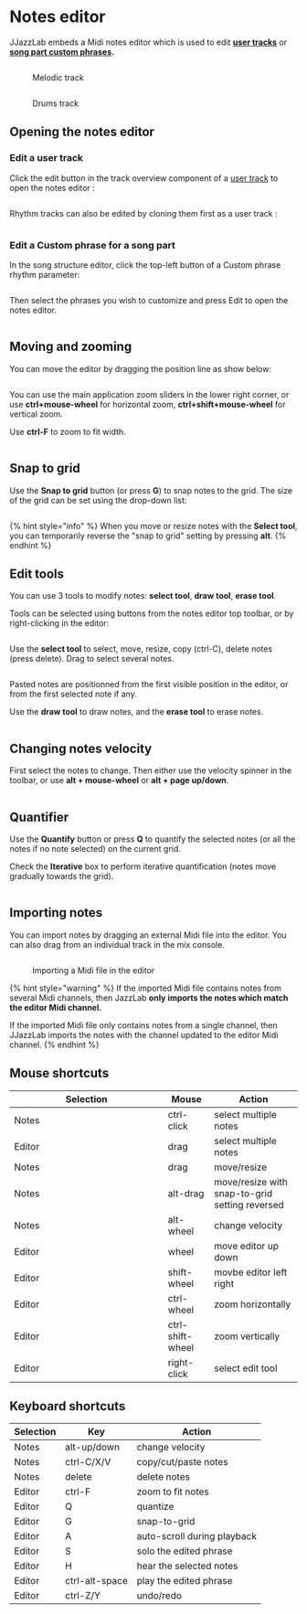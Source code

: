 # Notes editor

JJazzLab embeds a Midi notes editor which is used to edit [**user tracks**](mix-console.md#user-tracks) or [**song part custom phrases**](notes-editor.md#edit-a-custom-phrase-for-a-song-part)**.**

<figure><img src="../.gitbook/assets/2023-12-31 23_11_42-JJazzLab  4.0.2.png" alt=""><figcaption><p>Melodic track</p></figcaption></figure>

<figure><img src="../.gitbook/assets/2024-01-01 00_06_53-JJazzLab  4.0.2.png" alt=""><figcaption><p>Drums track</p></figcaption></figure>

## Opening the notes editor

### Edit a user track

Click the edit button in the track overview component of a [user track](mix-console.md#user-tracks) to open the notes editor :

<figure><img src="../.gitbook/assets/2023-12-31 22_02_16-JJazzLab  4.0.2.png" alt=""><figcaption></figcaption></figure>

Rhythm tracks can also be edited by cloning them first as a user track :

<figure><img src="../.gitbook/assets/2023-12-31 21_58_28-JJazzLab  4.0.2.png" alt=""><figcaption></figcaption></figure>

### Edit a Custom phrase for a song part

In the song structure editor, click the top-left button of a Custom phrase rhythm parameter:

<figure><img src="../.gitbook/assets/2024-01-05 12_40_44-JJazzLab  4.0.2.png" alt=""><figcaption></figcaption></figure>

Then select the phrases you wish to customize and press Edit to open the notes editor.

<figure><img src="../.gitbook/assets/2024-01-05 11_52_05-Customize phrases for song part _A_ - bars 1..8 (1).png" alt=""><figcaption></figcaption></figure>

## Moving and zooming

You can move the editor by dragging the position line as show below:

<figure><img src="../.gitbook/assets/2024-01-01 00_12_51-JJazzLab  4.0.2.png" alt=""><figcaption></figcaption></figure>

You can use the main application zoom sliders in the lower right corner, or use **ctrl+mouse-wheel** for horizontal zoom, **ctrl+shift+mouse-wheel** for vertical zoom.&#x20;

Use **ctrl-F** to zoom to fit width.

<figure><img src="../.gitbook/assets/2023-12-31 23_37_35-JJazzLab  4.0.2.png" alt=""><figcaption></figcaption></figure>

## Snap to grid

Use the **Snap to grid** button (or press **G**) to snap notes to the grid. The size of the grid can be set using the drop-down list:

<figure><img src="../.gitbook/assets/2023-12-31 23_20_16-JJazzLab  4.0.2.png" alt=""><figcaption></figcaption></figure>

{% hint style="info" %}
When you move or resize notes with the **Select tool**, you can temporarily reverse the "snap to grid" setting by pressing **alt**.
{% endhint %}

## Edit tools

You can use 3 tools to modify notes: **select tool**, **draw tool**, **erase tool**.&#x20;

Tools can be selected using buttons from the notes editor top toolbar, or by right-clicking in the editor:

<figure><img src="../.gitbook/assets/2023-12-31 23_14_25-JJazzLab  4.0.2.png" alt=""><figcaption></figcaption></figure>

Use the **select tool** to select, move, resize, copy (ctrl-C), delete notes (press delete). Drag to select several notes.

<figure><img src="../.gitbook/assets/2023-12-31 23_25_52-JJazzLab  4.0.2.png" alt=""><figcaption></figcaption></figure>

Pasted notes are positionned from the first visible position in the editor, or from the first selected note if any.

Use the **draw tool** to draw notes, and the **erase tool** to erase notes.

<figure><img src="../.gitbook/assets/2024-01-01 00_16_08-JJazzLab  4.0.2.png" alt=""><figcaption></figcaption></figure>

## Changing notes velocity

First select the notes to change. Then either use the velocity spinner in the toolbar, or use **alt + mouse-wheel** or **alt + page up/down**.

<figure><img src="../.gitbook/assets/2023-12-31 23_29_11-JJazzLab  4.0.2.png" alt=""><figcaption></figcaption></figure>

## Quantifier

Use the **Quantify** button or press **Q** to quantify the selected notes (or all the notes if no note selected) on the current grid.

Check the **Iterative** box to perform iterative quantification (notes move gradually towards the grid).

<figure><img src="../.gitbook/assets/2024-01-01 00_28_31-JJazzLab  4.0.2.png" alt=""><figcaption></figcaption></figure>

## Importing notes

You can import notes by dragging an external Midi file into the editor. You can also drag from an individual track in the mix console.

<figure><img src="../.gitbook/assets/2023-12-31 22_54_43-JJazzLab  4.0.2.png" alt=""><figcaption><p>Importing a Midi file in the editor</p></figcaption></figure>

{% hint style="warning" %}
If the imported Midi file contains notes from several Midi channels, then JazzLab **only imports the notes which match the editor Midi channel.**&#x20;

If the imported Midi file only contains notes from a single channel, then JJazzLab imports the notes with the channel updated to the editor Midi channel.
{% endhint %}

## Mouse shortcuts

<table data-header-hidden><thead><tr><th width="253.33333333333331">Selection</th><th>Mouse</th><th>Action</th></tr></thead><tbody><tr><td>Notes</td><td>ctrl-click </td><td>select multiple notes</td></tr><tr><td>Editor</td><td>drag</td><td>select multiple notes</td></tr><tr><td>Notes</td><td>drag</td><td>move/resize</td></tr><tr><td>Notes</td><td>alt-drag</td><td>move/resize with snap-to-grid setting reversed</td></tr><tr><td>Notes</td><td>alt-wheel</td><td>change velocity</td></tr><tr><td>Editor</td><td>wheel</td><td>move editor up down</td></tr><tr><td>Editor</td><td>shift-wheel</td><td>movbe editor left right</td></tr><tr><td>Editor</td><td>ctrl-wheel</td><td>zoom horizontally</td></tr><tr><td>Editor</td><td>ctrl-shift-wheel</td><td>zoom vertically</td></tr><tr><td>Editor</td><td>right-click</td><td>select edit tool</td></tr></tbody></table>

## Keyboard shortcuts

| Selection | Key            | Action                      |
| --------- | -------------- | --------------------------- |
| Notes     | alt-up/down    | change velocity             |
| Notes     | ctrl-C/X/V     | copy/cut/paste notes        |
| Notes     | delete         | delete notes                |
| Editor    | ctrl-F         | zoom to fit notes           |
| Editor    | Q              | quantize                    |
| Editor    | G              | snap-to-grid                |
| Editor    | A              | auto-scroll during playback |
| Editor    | S              | solo the edited phrase      |
| Editor    | H              | hear the selected notes     |
| Editor    | ctrl-alt-space | play the edited phrase      |
| Editor    | ctrl-Z/Y       | undo/redo                   |

